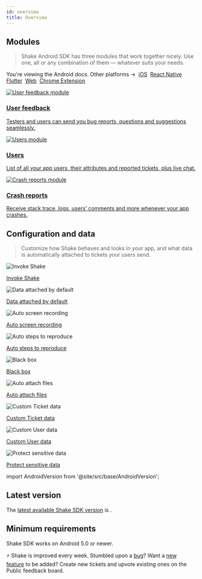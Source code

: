 ```yaml
---
id: overview
title: Overview
---
```


## Modules
> Shake Android SDK has three modules that work together nicely. Use one, all or any combination of them — whatever suits your needs.

<p class="p2 mt-40">You're viewing the Android docs. Other platforms →&nbsp;
<a href="/docs/ios/overview/">iOS</a>&nbsp;
<a href="/docs/react/overview/">React Native</a>&nbsp;
<a href="/docs/flutter/overview/">Flutter</a>&nbsp;
<a href="/docs/web/overview/">Web</a>&nbsp;
<a href="/docs/chrome-extension/overview/">Chrome Extension</a>&nbsp;
</p>

<div class="modulesList">
    <div>
        <a href="/docs/android/user-feedback/overview/">
            <img src="/docs/img/module-user-feedback@2x.png" alt="User feedback module"/>
            <h3>User feedback</h3>
            <p>Testers and users can send you bug reports, questions and suggestions seamlessly.</p>
        </a>
    </div>
    <div>
        <a href="/docs/android/users/overview/">
            <img src="/docs/img/module-users@2x.png" alt="Users module"/>
            <h3>Users</h3>
            <p>List of all your app users, their attributes and reported tickets, plus live chat.</p>
        </a>
    </div>
    <div>
        <a href="/docs/android/crash-reports/overview/">
            <img src="/docs/img/module-crash-reports@2x.png" alt="Crash reports module"/>
            <h3>Crash reports</h3>
            <p>Receive stack trace, logs, users’ comments and more whenever your app crashes.</p>
        </a>
    </div>
</div>

## Configuration and data
> Customize how Shake behaves and looks in your app, and what data is automatically attached to tickets your users send.

<div class="featuresList">
    <div>
        <img src="/docs/img/invoke-shake@2x.png" alt="Invoke Shake"/>
        <p><a href="/docs/android/user-feedback/invoke/">Invoke Shake</a></p>
    </div>
    <div>
        <img src="/docs/img/essential-data@2x.png" alt="Data attached by default"/>
        <p><a href="/docs/android/configuration-and-data/data-attached-by-default/">Data attached by default</a></p>
    </div>
    <div>
        <img src="/docs/img/screen-recording@2x.png" alt="Auto screen recording"/>
        <p><a href="/docs/android/configuration-and-data/auto-screen-recording/">Auto screen recording</a></p>
    </div>
    <div>
        <img src="/docs/img/steps-to-reproduce@2x.png" alt="Auto steps to reproduce"/>
        <p><a href="/docs/android/configuration-and-data/activity-history/">Auto steps to reproduce</a></p>
    </div>
    <div>
        <img src="/docs/img/black-box@2x.png" alt="Black box"/>
        <p><a href="/docs/android/configuration-and-data/black-box/">Black box</a></p>
    </div>
    <div>
        <img src="/docs/img/feature-auto-attach-files@2x.png" alt="Auto attach files"/>
        <p><a href="/docs/android/configuration-and-data/auto-attach-files/">Auto attach files</a></p>
    </div>
    <div>
        <img src="/docs/img/feature-custom-ticket-data@2x.png" alt="Custom Ticket data"/>
        <p><a href="/docs/android/configuration-and-data/ticket-metadata/">Custom Ticket data</a></p>
    </div>
    <div>
        <img src="/docs/img/feature-custom-user-data@2x.png" alt="Custom User data"/>
        <p><a href="/docs/android/users/update-user-metadata/">Custom User data</a></p>
    </div>
    <div>
        <img src="/docs/img/protect-sensitive-data@2x.png" alt="Protect sensitive data"/>
        <p><a href="/docs/android/configuration-and-data/manage-sensitive-data/">Protect sensitive data</a></p>
    </div>
</div>

import AndroidVersion from '@site/src/base/AndroidVersion';

## Latest version
The [latest available Shake SDK version](/docs/android/releases) is <AndroidVersion/>.

## Minimum requirements
Shake SDK works on Android 5.0 or newer.

<p class="p2 mt-80 mb-10">⚡️ Shake is improved every week.
Stumbled upon a <a href="https://feedback.shakebugs.com/bugs">bug</a>?
Want a <a href="https://feedback.shakebugs.com/feature-requests">new feature</a> to be added?
Create new tickets and upvote existing ones on the Public feedback board.</p>
<p></p>
